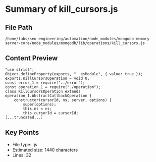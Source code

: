 # Summary of kill_cursors.js
  
## File Path
`/home/tabs/seo-engineering/automation/node_modules/mongodb-memory-server-core/node_modules/mongodb/lib/operations/kill_cursors.js`

## Content Preview
```
"use strict";
Object.defineProperty(exports, "__esModule", { value: true });
exports.KillCursorsOperation = void 0;
const error_1 = require("../error");
const operation_1 = require("./operation");
class KillCursorsOperation extends operation_1.AbstractCallbackOperation {
    constructor(cursorId, ns, server, options) {
        super(options);
        this.ns = ns;
        this.cursorId = cursorId;
[...truncated...]
```

## Key Points
- File type: .js
- Estimated size: 1440 characters
- Lines: 32
